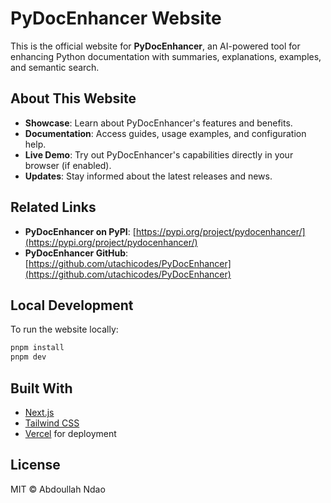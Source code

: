 # PyDocEnhancer Website

This is the official website for **PyDocEnhancer**, an AI-powered tool for enhancing Python documentation with summaries, explanations, examples, and semantic search.

## About This Website

- **Showcase**: Learn about PyDocEnhancer's features and benefits.
- **Documentation**: Access guides, usage examples, and configuration help.
- **Live Demo**: Try out PyDocEnhancer's capabilities directly in your browser (if enabled).
- **Updates**: Stay informed about the latest releases and news.

## Related Links

- **PyDocEnhancer on PyPI**: [https://pypi.org/project/pydocenhancer/](https://pypi.org/project/pydocenhancer/)
- **PyDocEnhancer GitHub**: [https://github.com/utachicodes/PyDocEnhancer](https://github.com/utachicodes/PyDocEnhancer) 

## Local Development

To run the website locally:

```bash
pnpm install
pnpm dev
```

## Built With

- [Next.js](https://nextjs.org/)
- [Tailwind CSS](https://tailwindcss.com/)
- [Vercel](https://vercel.com/) for deployment

## License

MIT © Abdoullah Ndao

